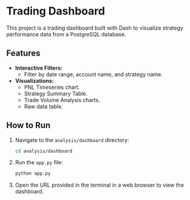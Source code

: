 # Trading Dashboard

This project is a trading dashboard built with Dash to visualize strategy performance data from a PostgreSQL database.

## Features

- **Interactive Filters:**
    - Filter by date range, account name, and strategy name.
- **Visualizations:**
    - PNL Timeseries chart.
    - Strategy Summary Table.
    - Trade Volume Analysis charts.
    - Raw data table.

## How to Run

1.  Navigate to the `analysis/dashboard` directory:
    ```bash
    cd analysis/dashboard
    ```
2.  Run the `app.py` file:
    ```bash
    python app.py
    ```
3.  Open the URL provided in the terminal in a web browser to view the dashboard.